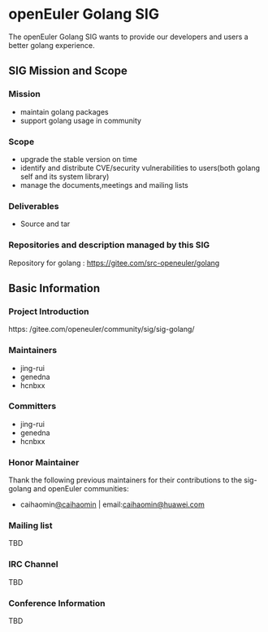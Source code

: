 # openEuler Golang SIG

The openEuler Golang SIG wants to provide our developers and users a better golang experience.

## SIG Mission and Scope

### Mission

- maintain golang packages
- support golang usage in community

### Scope

- upgrade the stable version on time
- identify and distribute CVE/security vulnerabilities to users(both golang self and its system library)
- manage the documents,meetings and mailing lists

### Deliverables

- Source and tar
 

### Repositories and description managed by this SIG

Repository for golang : https://gitee.com/src-openeuler/golang

## Basic Information

### Project Introduction
https: /gitee.com/openeuler/community/sig/sig-golang/

### Maintainers
- jing-rui
- genedna
- hcnbxx

### Committers
- jing-rui
- genedna
- hcnbxx

### Honor Maintainer
Thank the following previous maintainers for their contributions to the sig-golang and openEuler communities:
- caihaomin[@caihaomin](https://gitee.com/caihaomin) | email:caihaomin@huawei.com

### Mailing list
TBD

### IRC Channel
TBD

### Conference Information
TBD

